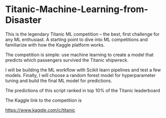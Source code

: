 # Titanic-Machine-Learning-from-Disaster

This is the legendary Titanic ML competition – the best, first challenge for any ML enthusiast. A starting point to dive into ML competitions and familiarize with how the Kaggle platform works.

The competition is simple: use machine learning to create a model that predicts which passengers survived the Titanic shipwreck.

I will be building the ML workflow with Scikit learn pipelines and test a few models. Finally, I will choose a random forest model for hyperparameter tuning and build the final ML model for predictions.

The predictions of this script ranked in top 10% of the Titanic leaderboard

The Kaggle link to the competition is

https://www.kaggle.com/c/titanic
